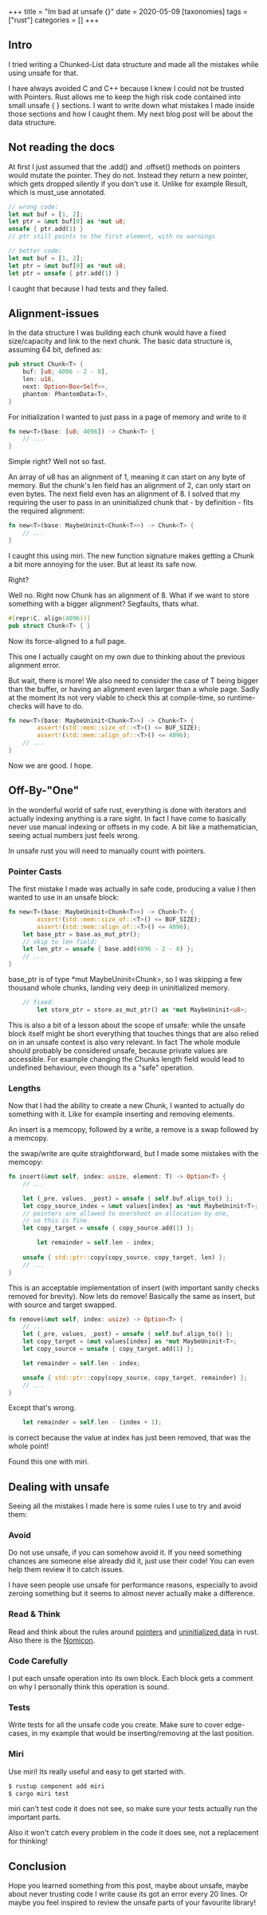 +++
title = "Im bad at unsafe {}"
date = 2020-05-09
[taxonomies]
tags = ["rust"]
categories = []
+++
## Intro
I tried writing a Chunked-List data structure and made all the mistakes while using unsafe for that.

<!-- more --> 

I have always avoided C and C++ because I knew I could not be trusted with Pointers.
Rust allows me to keep the high risk code contained into small unsafe { } sections.
I want to write down what mistakes I made inside those sections and how I caught them.
My next blog post will be about the data structure.

## Not reading the docs
At first I just assumed that the .add() and .offset() methods on pointers would mutate the pointer.
They do not.
Instead they return a new pointer,
  which gets dropped silently if you don't use it.
Unlike for example Result, which is must\_use annotated.

```rust
// wrong code:
let mut buf = [1, 2];
let ptr = &mut buf[0] as *mut u8;
unsafe { ptr.add(1) }
// ptr still points to the first element, with no warnings
```

```rust
// better code:
let mut buf = [1, 2];
let ptr = &mut buf[0] as *mut u8;
let ptr = unsafe { ptr.add(1) }
```

I caught that because I had tests and they failed.

## Alignment-issues
In the data structure I was building each chunk would have
a fixed size/capacity and link to the next chunk.
The basic data structure is, assuming 64 bit,  defined as:
```rust
pub struct Chunk<T> {
    buf: [u8; 4096 - 2 - 8],
    len: u16,
    next: Option<Box<Self>>,
    phantom: PhantomData<T>,
}
```
For initialization I wanted to just pass in a page of memory and write to it
```rust
fn new<T>(base: [u8; 4096]) -> Chunk<T> {
	// ...
}
```
Simple right?
Well not so fast.

An array of u8 has an alignment of 1, meaning it can start on any byte of memory.
But the chunk's len field has an alignment of 2, can only start on even bytes.
The next field even has an alignment of 8.
I solved that my requiring the user to pass in an uninitialized chunk that - by definition -
fits the required alignment:
```rust
fn new<T>(base: MaybeUninit<Chunk<T>>) -> Chunk<T> {
	// ...
}
```
I caught this using miri.
The new function signature makes getting a Chunk a bit more annoying for the user.
But at least its safe now.

Right?

Well no. Right now Chunk has an alignment of 8.
What if we want to store something with a bigger alignment?
Segfaults, thats what.
```rust
#[repr(C, align(4096))]
pub struct Chunk<T> { }
```
Now its force-aligned to a full page.

This one I actually caught on my own due to thinking about the previous alignment error.

But wait, there is more!
We also need to consider the case of T being bigger than the buffer,
or having an alignment even larger than a whole page.
Sadly at the moment its not very viable to check this at compile-time,
so runtime-checks will have to do.

```rust
fn new<T>(base: MaybeUninit<Chunk<T>>) -> Chunk<T> {
        assert!(std::mem::size_of::<T>() <= BUF_SIZE);
        assert!(std::mem::align_of::<T>() <= 4096);
	// ...
}
```

Now we are good. I hope.

## Off-By-"One"
In the wonderful world of safe rust, everything is done with iterators
and actually indexing anything is a rare sight.
In fact I have come to basically never use manual indexing or offsets in my code.
A bit like a mathematician, seeing actual numbers just feels wrong.

In unsafe rust you will need to manually count with pointers.

### Pointer Casts

The first mistake I made was actually in safe code, producing a value I then wanted to use in an unsafe block:

```rust
fn new<T>(base: MaybeUninit<Chunk<T>>) -> Chunk<T> {
        assert!(std::mem::size_of::<T>() <= BUF_SIZE);
        assert!(std::mem::align_of::<T>() <= 4096);
	let base_ptr = base.as_mut_ptr();
	// skip to len field:
	let len_ptr = unsafe { base.add(4096 - 2 - 8) };
	// ...
}
```

base\_ptr is of type \*mut MaybeUninit<Chunk<T>>, so I was skipping a few thousand whole chunks,
landing very deep in uninitialized memory.

```rust
	// fixed:
        let store_ptr = store.as_mut_ptr() as *mut MaybeUninit<u8>;
```

This is also a bit of a lesson about the scope of unsafe: while the unsafe block itself might be short
everything that touches things that are also relied on in an unsafe context is also very relevant.
In fact The whole module should probably be considered unsafe, because private values are accessible.
For example changing the Chunks length field would lead to undefined behaviour, even though its a "safe" operation.

### Lengths

Now that I had the ability to create a new Chunk,
I wanted to actually do something with it.
Like for example inserting and removing elements.

An insert is a memcopy, followed by a write,
a remove is a swap followed by a memcopy.

the swap/write are quite straightforward,
but I made some mistakes with the memcopy:

```rust
fn insert(&mut self, index: usize, element: T) -> Option<T> {
	// ...

	let (_pre, values, _post) = unsafe { self.buf.align_to() };
	let copy_source_index = &mut values[index] as *mut MaybeUninit<T>;
	// pointers are allowed to overshoot an allocation by one,
	// so this is fine.
	let copy_target = unsafe { copy_source.add(1) };

    	let remainder = self.len - index;
	
	unsafe { std::ptr::copy(copy_source, copy_target, len) };
	// ...
}
```
This is an acceptable implementation of insert (with important sanity checks removed for brevity).
Now lets do remove! Basically the same as insert, but with source and target swapped.

```rust
fn remove(&mut self, index: usize) -> Option<T> {
	// ...
	let (_pre, values, _post) = unsafe { self.buf.align_to() };
	let copy_target = &mut values[index] as *mut MaybeUninit<T>;
	let copy_source = unsafe { copy_target.add(1) };

	let remainder = self.len - index;

	unsafe { std::ptr::copy(copy_source, copy_target, remainder) };
	// ...
}
```

Except that's wrong.

```rust
	let remainder = self.len - (index + 1);
```
is correct because the value at index has just been removed, that was the whole point!

Found this one with miri.

## Dealing with unsafe
Seeing all the mistakes I made here is some rules I use to try and avoid them:

### Avoid
Do not use unsafe, if you can somehow avoid it.
If you need something chances are someone else already did it,
just use their code!
You can even help them review it to catch issues.

I have seen people use unsafe for performance reasons,
especially to avoid zeroing something
but it seems to almost never actually make a difference.

### Read & Think
Read and think about the rules around [pointers](https://doc.rust-lang.org/std/ptr/index.html) and [uninitialized data](https://doc.rust-lang.org/std/mem/union.MaybeUninit.html) in rust.
Also there is the [Nomicon](https://doc.rust-lang.org/nomicon/index.html).

### Code Carefully
I put each unsafe operation into its own block.
Each block gets a comment on why I personally think this operation is sound.

### Tests
Write tests for all the unsafe code you create.
Make sure to cover edge-cases,
in my example that would be inserting/removing at the last position.

### Miri
Use miri! Its really useful and easy to get started with.
```bash
$ rustup component add miri
$ cargo miri test
```

miri can't test code it does not see,
so make sure your tests actually run the important parts.

Also it won't catch every problem in the code it does see, not a replacement for thinking!

## Conclusion
Hope you learned something from this post,
maybe about unsafe,
maybe about never trusting code I write cause its got an error every 20 lines.
Or maybe you feel inspired to review the unsafe parts of your favourite library!

